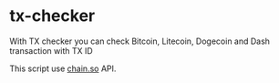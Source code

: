 # tx-checker
With TX checker you can check Bitcoin, Litecoin, Dogecoin and Dash transaction with TX ID
<p>This script use <a href="https://chain.so/" target="_blank">chain.so</a> API.</p>
